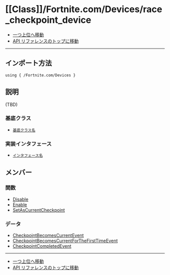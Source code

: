 # [[Class]]/Fortnite.com/Devices/race_checkpoint_device

- [一つ上位へ移動](../main.md)
- [API リファレンスのトップに移動](../../../main.md)

---

## インポート方法

```verse
using { /Fortnite.com/Devices }
```

## 説明

(TBD)

### 基底クラス

- [`基底クラス名`]()

### 実装インタフェース

- [`インタフェース名`]()

## メンバー

### 関数

- [Disable](./F_Disable/main.md)
- [Enable](./F_Enable/main.md)
- [SetAsCurrentCheckpoint](./F_SetAsCurrentCheckpoint/main.md)

### データ

- [CheckpointBecomesCurrentEvent](./D_CheckpointBecomesCurrentEvent/main.md)
- [CheckpointBecomesCurrentForTheFirstTimeEvent](./D_CheckpointBecomesCurrentForTheFirstTimeEvent/main.md)
- [CheckpointCompletedEvent](./D_CheckpointCompletedEvent/main.md)

---

- [一つ上位へ移動](../main.md)
- [API リファレンスのトップに移動](../../../main.md)
